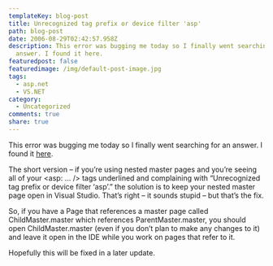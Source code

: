 ```yaml
---
templateKey: blog-post
title: Unrecognized tag prefix or device filter 'asp'
path: blog-post
date: 2006-08-29T02:42:57.958Z
description: This error was bugging me today so I finally went searching for an
  answer. I found it here.
featuredpost: false
featuredimage: /img/default-post-image.jpg
tags:
  - asp.net
  - VS.NET
category:
  - Uncategorized
comments: true
share: true
---
```

<!--StartFragment-->

This error was bugging me today so I finally went searching for an answer. I found it [here](http://groups.google.com/group/microsoft.public.vsnet.ide/browse_thread/thread/15c6061bf89e23a4/23c2760f3b78cb74?q=unrecognized+asp+prefix&rnum=1#23c2760f3b78cb74).

The short version – if you’re using nested master pages and you’re seeing all of your <asp: … /> tags underlined and complaining with “Unrecognized tag prefix or device filter ‘asp’.” the solution is to keep your nested master page open in Visual Studio. That’s right – it sounds stupid – but that’s the fix.

So, if you have a Page that references a master page called ChildMaster.master which references ParentMaster.master, you should open ChildMaster.master (even if you don’t plan to make any changes to it) and leave it open in the IDE while you work on pages that refer to it.

Hopefully this will be fixed in a later update.

<!--EndFragment-->